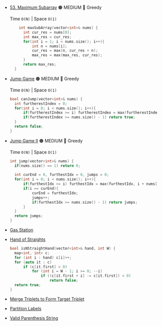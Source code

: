 - [53. Maximum Subarray](https://leetcode.com/problems/maximum-subarray/) 🟠 MEDIUM 🔵 Greedy

  Time ```O(N)``` | Space ```O(1)```
  ```cpp
      int maxSubArray(vector<int>& nums) {
        int cur_res = nums[0];
        int max_res = cur_res;
        for(int i = 1; i < nums.size(); i++){
            int n = nums[i];
            cur_res = max(n, cur_res + n);
            max_res = max(max_res, cur_res);
        }
        return max_res;
    }
  ```
- [Jump Game](https://leetcode.com/problems/jump-game/) 🟠 MEDIUM 🔵 Greedy

  Time ```O(N)``` | Space ```O(1)```
  ```cpp
  bool canJump(vector<int>& nums) {
    int furtherestIndex = 0;
    for(int i = 0; i < nums.size(); i++){
        if(furtherestIndex >= i) furtherestIndex = max(furtherestIndex, i + nums[i]);
        if(furtherestIndex >= nums.size() - 1) return true;
    }
    return false;
  }
  ```
- [Jump Game II](https://leetcode.com/problems/jump-game-ii/) 🟠 MEDIUM 🔵 Greedy

  Time ```O(N)``` | Space ```O(1)```
  ```cpp
  int jump(vector<int>& nums) {
    if(nums.size() == 1) return 0;
    
    int curEnd = 0, furthestIdx = 0, jumps = 0;
    for(int i = 0; i < nums.size(); i++){
        if(furthestIdx >= i) furthestIdx = max(furthestIdx, i + nums[i]);
        if(i == curEnd){
            curEnd = furthestIdx;
            jumps++;
            if(furthestIdx >= nums.size() - 1) return jumps;
        }
    }
    return jumps;
  }
  ```
- [Gas Station](https://leetcode.com/problems/gas-station/)
- [Hand of Straights](https://leetcode.com/problems/hand-of-straights/)
  ```cpp
  bool isNStraightHand(vector<int>& hand, int W) {
    map<int, int> c;
    for (int i : hand) c[i]++;
    for (auto it : c)
        if (c[it.first] > 0)
            for (int i = W - 1; i >= 0; --i)
                if ((c[it.first + i] -= c[it.first]) < 0)
                    return false;
    return true;
  }
  ```
- [Merge Triplets to Form Target Triplet](https://leetcode.com/problems/merge-triplets-to-form-target-triplet/)
- [Partition Labels](https://leetcode.com/problems/partition-labels/)
- [Valid Parenthesis String](https://leetcode.com/problems/valid-parenthesis-string/)
